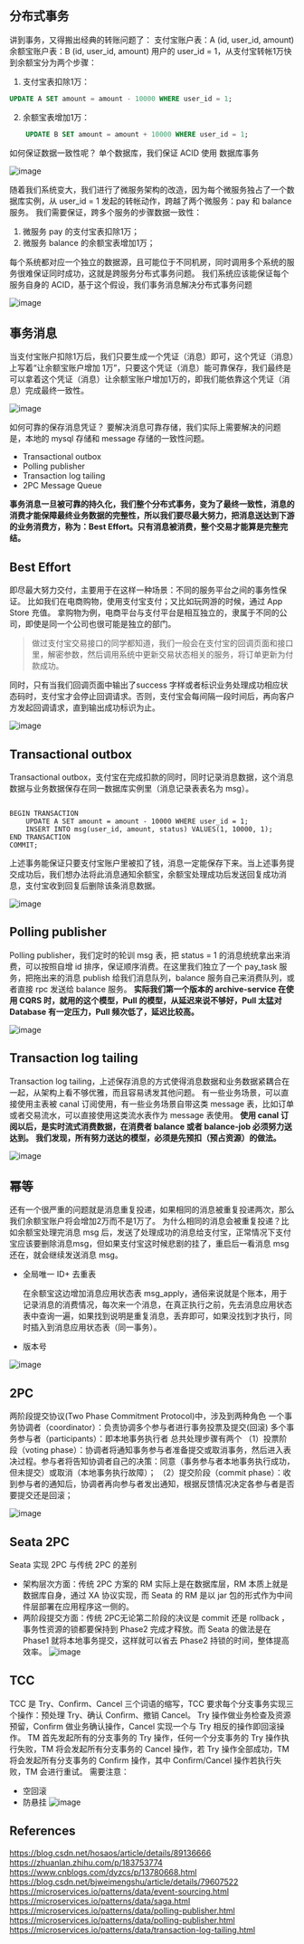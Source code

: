 ## 分布式事务

讲到事务，又得搬出经典的转账问题了：
支付宝账户表：A (id, user_id, amount)
余额宝账户表：B (id, user_id, amount)
用户的 user_id = 1，从支付宝转帐1万快到余额宝分为两个步骤：

1. 支付宝表扣除1万：

``` sql
UPDATE A SET amount = amount - 10000 WHERE user_id = 1;
```

2. 余额宝表增加1万：

	

``` sql
    UPDATE B SET amount = amount + 10000 WHERE user_id = 1;
```

如何保证数据一致性呢？
单个数据库，我们保证 ACID 使用 数据库事务

![image](https://tva4.sinaimg.cn/large/a616b9a4gy1gmsyzidbnbj20wm0oygp1.jpg)

随着我们系统变大，我们进行了微服务架构的改造，因为每个微服务独占了一个数据库实例，从 user_id = 1 发起的转帐动作，跨越了两个微服务：pay 和 balance 服务。
我们需要保证，跨多个服务的步骤数据一致性：

1. 微服务 pay 的支付宝表扣除1万；
2. 微服务 balance 的余额宝表增加1万；

每个系统都对应一个独立的数据源，且可能位于不同机房，同时调用多个系统的服务很难保证同时成功，这就是跨服务分布式事务问题。
我们系统应该能保证每个服务自身的 ACID，基于这个假设，我们事务消息解决分布式事务问题

![image](https://tva4.sinaimg.cn/large/a616b9a4gy1gmt1e08nj1j20w20san0s.jpg)

## 事务消息

当支付宝账户扣除1万后，我们只要生成一个凭证（消息）即可，这个凭证（消息）上写着“让余额宝账户增加 1万”，只要这个凭证（消息）能可靠保存，我们最终是可以拿着这个凭证（消息）让余额宝账户增加1万的，即我们能依靠这个凭证（消息）完成最终一致性。

![image](https://tvax2.sinaimg.cn/large/a616b9a4gy1gmt1oo0py1j20wj0rdq71.jpg)

如何可靠的保存消息凭证？
要解决消息可靠存储，我们实际上需要解决的问题是，本地的 mysql 存储和 message 存储的一致性问题。

* Transactional outbox
* Polling publisher
* Transaction log tailing
* 2PC Message Queue

**事务消息一旦被可靠的持久化，我们整个分布式事务，变为了最终一致性，消息的消费才能保障最终业务数据的完整性，所以我们要尽最大努力，把消息送达到下游的业务消费方，称为：Best Effort。只有消息被消费，整个交易才能算是完整完结。**

## Best Effort

即尽最大努力交付，主要用于在这样一种场景：不同的服务平台之间的事务性保证。
比如我们在电商购物，使用支付宝支付；又比如玩网游的时候，通过 App Store 充值。
拿购物为例，电商平台与支付平台是相互独立的，隶属于不同的公司，即使是同一个公司也很可能是独立的部门。

> 做过支付宝交易接口的同学都知道，我们一般会在支付宝的回调页面和接口里，解密参数，然后调用系统中更新交易状态相关的服务，将订单更新为付款成功。

同时，只有当我们回调页面中输出了success 字样或者标识业务处理成功相应状态码时，支付宝才会停止回调请求。否则，支付宝会每间隔一段时间后，再向客户方发起回调请求，直到输出成功标识为止。

![image](https://tvax4.sinaimg.cn/large/a616b9a4gy1gmt3hrfckhj20ra0outcm.jpg)

## Transactional outbox

Transactional outbox，支付宝在完成扣款的同时，同时记录消息数据，这个消息数据与业务数据保存在同一数据库实例里（消息记录表表名为 msg）。

``` 

BEGIN TRANSACTION
    UPDATE A SET amount = amount - 10000 WHERE user_id = 1;
    INSERT INTO msg(user_id, amount, status) VALUES(1, 10000, 1);
END TRANSACTION
COMMIT;
```

上述事务能保证只要支付宝账户里被扣了钱，消息一定能保存下来。当上述事务提交成功后，我们想办法将此消息通知余额宝，余额宝处理成功后发送回复成功消息，支付宝收到回复后删除该条消息数据。

![image](https://tvax4.sinaimg.cn/large/a616b9a4gy1gmt3j1l4hrj20wb0ptjuz.jpg)

## Polling publisher

Polling publisher，我们定时的轮训 msg 表，把 status = 1 的消息统统拿出来消费，可以按照自增 id 排序，保证顺序消费。在这里我们独立了一个  pay_task 服务，把拖出来的消息 publish 给我们消息队列，balance 服务自己来消费队列，或者直接 rpc 发送给 balance 服务。
**实际我们第一个版本的 archive-service 在使用 CQRS 时，就用的这个模型，Pull 的模型，从延迟来说不够好，Pull 太猛对 Database 有一定压力，Pull 频次低了，延迟比较高。**

![image](https://tvax3.sinaimg.cn/large/a616b9a4gy1gmt3kal54ij20wh0qf0wy.jpg)

## Transaction log tailing

Transaction log tailing，上述保存消息的方式使得消息数据和业务数据紧耦合在一起，从架构上看不够优雅，而且容易诱发其他问题。
有一些业务场景，可以直接使用主表被 canal 订阅使用，有一些业务场景自带这类 message 表，比如订单或者交易流水，可以直接使用这类流水表作为 message 表使用。
**使用 canal 订阅以后，是实时流式消费数据，在消费者 balance 或者 balance-job 必须努力送达到。**
**我们发现，所有努力送达的模型，必须是先预扣（预占资源）的做法。**

![image](https://tvax4.sinaimg.cn/large/a616b9a4gy1gmt3xjrx59j20vi0ppq6z.jpg)

## 幂等

还有一个很严重的问题就是消息重复投递，如果相同的消息被重复投递两次，那么我们余额宝账户将会增加2万而不是1万了。
为什么相同的消息会被重复投递？比如余额宝处理完消息 msg 后，发送了处理成功的消息给支付宝，正常情况下支付宝应该要删除消息msg，但如果支付宝这时候悲剧的挂了，重启后一看消息 msg 还在，就会继续发送消息 msg。

* 全局唯一 ID+ 去重表

    在余额宝这边增加消息应用状态表 msg_apply，通俗来说就是个账本，用于记录消息的消费情况，每次来一个消息，在真正执行之前，先去消息应用状态表中查询一遍，如果找到说明是重复消息，丢弃即可，如果没找到才执行，同时插入到消息应用状态表（同一事务）。

* 版本号

![image](https://tvax4.sinaimg.cn/large/a616b9a4gy1gmt402rkcdj20vo0arwju.jpg)

## 2PC

两阶段提交协议(Two Phase Commitment Protocol)中，涉及到两种角色
一个事务协调者（coordinator）：负责协调多个参与者进行事务投票及提交(回滚)
多个事务参与者（participants）：即本地事务执行者
总共处理步骤有两个
（1）投票阶段（voting phase）：协调者将通知事务参与者准备提交或取消事务，然后进入表决过程。参与者将告知协调者自己的决策：同意（事务参与者本地事务执行成功，但未提交）或取消（本地事务执行故障）；
（2）提交阶段（commit phase）：收到参与者的通知后，协调者再向参与者发出通知，根据反馈情况决定各参与者是否要提交还是回滚；

![image](https://tvax1.sinaimg.cn/large/a616b9a4gy1gmt412xet8j219w0v64qp.jpg)

## Seata 2PC

Seata 实现 2PC 与传统 2PC 的差别

* 架构层次方面：传统 2PC 方案的 RM 实际上是在数据库层，RM 本质上就是数据库自身，通过 XA 协议实现，而 Seata 的 RM 是以 jar 包的形式作为中间件层部署在应用程序这一侧的。
* 两阶段提交方面：传统 2PC无论第二阶段的决议是 commit 还是 rollback ，事务性资源的锁都要保持到 Phase2 完成才释放。而 Seata 的做法是在 Phase1 就将本地事务提交，这样就可以省去 Phase2 持锁的时间，整体提高效率。
![image](https://tva1.sinaimg.cn/large/a616b9a4gy1gmt433vcx5j20we0gm7bm.jpg)

## TCC
TCC 是 Try、Conﬁrm、Cancel 三个词语的缩写，TCC 要求每个分支事务实现三个操作：预处理 Try、确认 Conﬁrm、撤销 Cancel。
Try 操作做业务检查及资源预留，Conﬁrm 做业务确认操作，Cancel 实现一个与 Try 相反的操作即回滚操作。
TM 首先发起所有的分支事务的 Try 操作，任何一个分支事务的 Try 操作执行失败，TM 将会发起所有分支事务的 Cancel 操作，若 Try 操作全部成功，TM 将会发起所有分支事务的 Conﬁrm 操作，其中 Conﬁrm/Cancel 操作若执行失败，TM 会进行重试。
需要注意：
- 空回滚
- 防悬挂
![image](https://tva1.sinaimg.cn/large/a616b9a4gy1gmt45mx8omj20wm0s2gq3.jpg)


## References
https://blog.csdn.net/hosaos/article/details/89136666
https://zhuanlan.zhihu.com/p/183753774
https://www.cnblogs.com/dyzcs/p/13780668.html
https://blog.csdn.net/bjweimengshu/article/details/79607522
https://microservices.io/patterns/data/event-sourcing.html
https://microservices.io/patterns/data/saga.html
https://microservices.io/patterns/data/polling-publisher.html
https://microservices.io/patterns/data/polling-publisher.html
https://microservices.io/patterns/data/transaction-log-tailing.html
